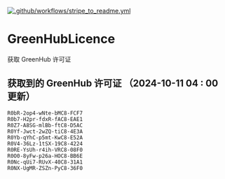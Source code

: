 [![.github/workflows/stripe_to_readme.yml](https://github.com/zjx-kimi/GreenHubLicence/actions/workflows/stripe_to_readme.yml/badge.svg)](https://github.com/zjx-kimi/GreenHubLicence/actions/workflows/stripe_to_readme.yml)
# GreenHubLicence
获取 GreenHub 许可证
## 获取到的 GreenHub 许可证 （2024-10-11 04 : 00 更新）
```
R0bR-2op4-wNte-bMC8-FCF7
R0b7-H2pr-fdxR-fAC8-EAE1
R0Z7-A8SG-mlBb-ftC8-D5AC
R0Yf-Jwct-2wZQ-tiC8-4E3A
R0Yb-qYhC-p5mt-KwC8-E52A
R0V4-36Lz-1tSX-19C8-4224
R0RE-YsUh-r4ih-VRC8-08F0
R0O0-8yFw-p26a-HOC8-BB6E
R0Nc-qUi7-RUvX-40C8-31A1
R0NX-UgMR-ZSZn-PyC8-36F0
```
